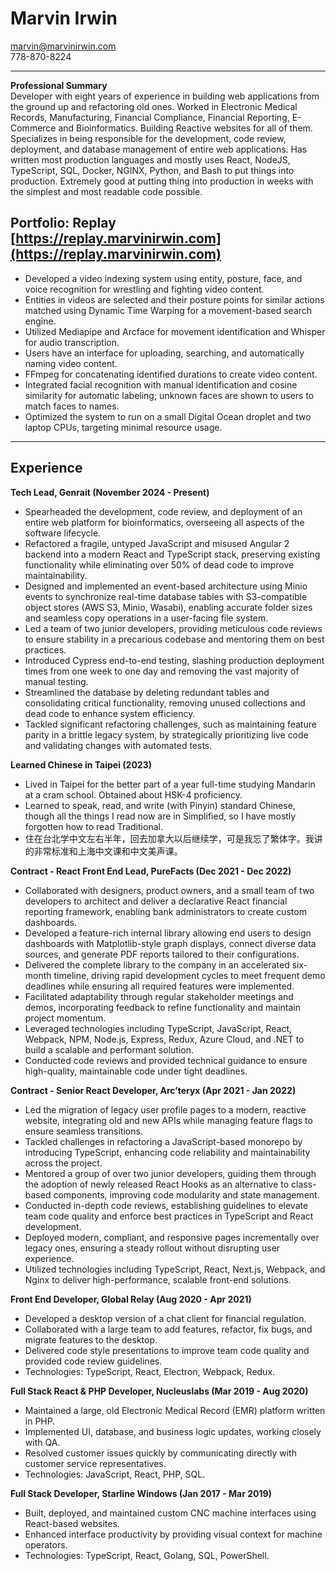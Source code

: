 # Marvin Irwin
marvin@marvinirwin.com  
778-870-8224  

---

**Professional Summary**  
Developer with eight years of experience in building web applications from the ground up and refactoring old ones.  Worked in Electronic Medical Records, Manufacturing, Financial Compliance, Financial Reporting, E-Commerce and Bioinformatics.  Building Reactive websites for all of them.  
Specializes in being responsible for the development, code review, deployment, and database management of entire web applications. Has written most production languages and mostly uses React, NodeJS, TypeScript, SQL, Docker, NGINX, Python, and Bash to put things into production.  Extremely good at putting thing into production in weeks with the simplest and most readable code possible.

## Portfolio: Replay [https://replay.marvinirwin.com](https://replay.marvinirwin.com)  
- Developed a video indexing system using entity, posture, face, and voice recognition for wrestling and fighting video content.  
- Entities in videos are selected and their posture points for similar actions matched using Dynamic Time Warping for a movement-based search engine.  
- Utilized Mediapipe and Arcface for movement identification and Whisper for audio transcription.  
- Users have an interface for uploading, searching, and automatically naming video content.  
- FFmpeg for concatenating identified durations to create video content.  
- Integrated facial recognition with manual identification and cosine similarity for automatic labeling; unknown faces are shown to users to match faces to names.  
- Optimized the system to run on a small Digital Ocean droplet and two laptop CPUs, targeting minimal resource usage.  

---

## Experience  

**Tech Lead, Genrait (November 2024 - Present)**  
- Spearheaded the development, code review, and deployment of an entire web platform for bioinformatics, overseeing all aspects of the software lifecycle.  
- Refactored a fragile, untyped JavaScript and misused Angular 2 backend into a modern React and TypeScript stack, preserving existing functionality while eliminating over 50% of dead code to improve maintainability.  
- Designed and implemented an event-based architecture using Minio events to synchronize real-time database tables with S3-compatible object stores (AWS S3, Minio, Wasabi), enabling accurate folder sizes and seamless copy operations in a user-facing file system.  
- Led a team of two junior developers, providing meticulous code reviews to ensure stability in a precarious codebase and mentoring them on best practices.  
- Introduced Cypress end-to-end testing, slashing production deployment times from one week to one day and removing the vast majority of manual testing.  
- Streamlined the database by deleting redundant tables and consolidating critical functionality, removing unused collections and dead code to enhance system efficiency.  
- Tackled significant refactoring challenges, such as maintaining feature parity in a brittle legacy system, by strategically prioritizing live code and validating changes with automated tests.  

**Learned Chinese in Taipei (2023)**  
- Lived in Taipei for the better part of a year full-time studying Mandarin at a cram school. Obtained about HSK-4 proficiency.  
- Learned to speak, read, and write (with Pinyin) standard Chinese, though all the things I read now are in Simplified, so I have mostly forgotten how to read Traditional.  
- 住在台北学中文左右半年，回去加拿大以后继续学，可是我忘了繁体字。我讲的非常标准和上海中文课和中文美声课。  

**Contract - React Front End Lead, PureFacts (Dec 2021 - Dec 2022)**  
- Collaborated with designers, product owners, and a small team of two developers to architect and deliver a declarative React financial reporting framework, enabling bank administrators to create custom dashboards.  
- Developed a feature-rich internal library allowing end users to design dashboards with Matplotlib-style graph displays, connect diverse data sources, and generate PDF reports tailored to their configurations.  
- Delivered the complete library to the company in an accelerated six-month timeline, driving rapid development cycles to meet frequent demo deadlines while ensuring all required features were implemented.  
- Facilitated adaptability through regular stakeholder meetings and demos, incorporating feedback to refine functionality and maintain project momentum.  
- Leveraged technologies including TypeScript, JavaScript, React, Webpack, NPM, Node.js, Express, Redux, Azure Cloud, and .NET to build a scalable and performant solution.  
- Conducted code reviews and provided technical guidance to ensure high-quality, maintainable code under tight deadlines.  

**Contract - Senior React Developer, Arc’teryx (Apr 2021 - Jan 2022)**  
- Led the migration of legacy user profile pages to a modern, reactive website, integrating old and new APIs while managing feature flags to ensure seamless transitions.  
- Tackled challenges in refactoring a JavaScript-based monorepo by introducing TypeScript, enhancing code reliability and maintainability across the project.  
- Mentored a group of over two junior developers, guiding them through the adoption of newly released React Hooks as an alternative to class-based components, improving code modularity and state management.  
- Conducted in-depth code reviews, establishing guidelines to elevate team code quality and enforce best practices in TypeScript and React development.  
- Deployed modern, compliant, and responsive pages incrementally over legacy ones, ensuring a steady rollout without disrupting user experience.  
- Utilized technologies including TypeScript, React, Next.js, Webpack, and Nginx to deliver high-performance, scalable front-end solutions.  

**Front End Developer, Global Relay (Aug 2020 - Apr 2021)**  
- Developed a desktop version of a chat client for financial regulation.  
- Collaborated with a large team to add features, refactor, fix bugs, and migrate features to the desktop.  
- Delivered code style presentations to improve team code quality and provided code review guidelines.  
- Technologies: TypeScript, React, Electron, Webpack, Redux.  

**Full Stack React & PHP Developer, Nucleuslabs (Mar 2019 - Aug 2020)**  
- Maintained a large, old Electronic Medical Record (EMR) platform written in PHP.  
- Implemented UI, database, and business logic updates, working closely with QA.  
- Resolved customer issues quickly by communicating directly with customer service representatives.  
- Technologies: JavaScript, React, PHP, SQL.  

**Full Stack Developer, Starline Windows (Jan 2017 - Mar 2019)**  
- Built, deployed, and maintained custom CNC machine interfaces using React-based websites.  
- Enhanced interface productivity by providing visual context for machine operators.  
- Technologies: TypeScript, React, Golang, SQL, PowerShell.  
